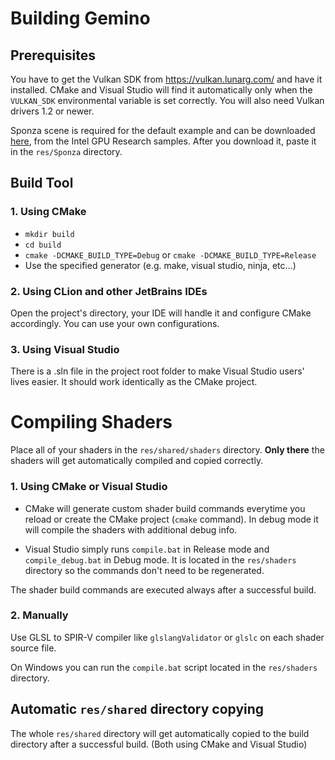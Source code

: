 # Building Gemino
## Prerequisites
You have to get the Vulkan SDK from https://vulkan.lunarg.com/ and have it installed. CMake and Visual Studio will find it automatically only when the `VULKAN_SDK` environmental variable is set correctly.
You will also need Vulkan drivers 1.2 or newer.

Sponza scene is required for the default example and can be downloaded [here](https://www.intel.com/content/www/us/en/developer/topic-technology/graphics-research/samples.html), from the Intel GPU Research samples. After you download it, paste it in the `res/Sponza` directory.

## Build Tool
### 1. Using CMake
- `mkdir build`
- `cd build`
- `cmake -DCMAKE_BUILD_TYPE=Debug` or `cmake -DCMAKE_BUILD_TYPE=Release`
- Use the specified generator (e.g. make, visual studio, ninja, etc...)

### 2. Using CLion and other JetBrains IDEs
Open the project's directory, your IDE will handle it and configure CMake accordingly. You can use your own configurations.

### 3. Using Visual Studio
There is a .sln file in the project root folder to make Visual Studio users' lives easier. It should work identically as the CMake project.

# Compiling Shaders
Place all of your shaders in the `res/shared/shaders` directory. **Only there** the shaders will get automatically compiled and copied correctly.

### 1. Using CMake or Visual Studio
- CMake will generate custom shader build commands everytime you reload or create the CMake project (`cmake` command). In debug mode it will compile the shaders with additional debug info.

- Visual Studio simply runs `compile.bat` in Release mode and `compile_debug.bat` in Debug mode. It is located in the `res/shaders` directory so the commands don't need to be regenerated.

The shader build commands are executed always after a successful build.

### 2. Manually
Use GLSL to SPIR-V compiler like `glslangValidator` or `glslc` on each shader source file.

On Windows you can run the `compile.bat` script located in the `res/shaders` directory.

## Automatic `res/shared` directory copying
The whole `res/shared` directory will get automatically copied to the build directory after a successful build. (Both using CMake and Visual Studio)
